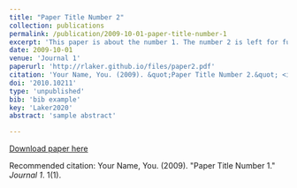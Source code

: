 ```yaml
---
title: "Paper Title Number 2"
collection: publications
permalink: /publication/2009-10-01-paper-title-number-1
excerpt: 'This paper is about the number 1. The number 2 is left for future work.'
date: 2009-10-01
venue: 'Journal 1'
paperurl: 'http://rlaker.github.io/files/paper2.pdf'
citation: 'Your Name, You. (2009). &quot;Paper Title Number 2.&quot; <i>Journal 1</i>. 1(1).'
doi: '2010.10211'
type: 'unpublished'
bib: 'bib example'
key: 'Laker2020'
abstract: 'sample abstract'

---
```


[Download paper here](http://academicpages.github.io/files/paper1.pdf)

Recommended citation: Your Name, You. (2009). "Paper Title Number 1." <i>Journal 1</i>. 1(1).
